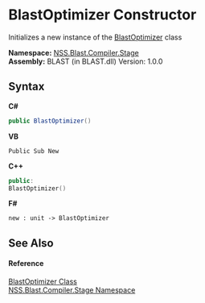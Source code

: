 # BlastOptimizer Constructor 
 

Initializes a new instance of the <a href="a5f85e36-cfea-439a-aec7-821e010e98c0.md">BlastOptimizer</a> class

**Namespace:**&nbsp;<a href="f44e629d-16ad-ce78-c6d1-bb239589698b.md">NSS.Blast.Compiler.Stage</a><br />**Assembly:**&nbsp;BLAST (in BLAST.dll) Version: 1.0.0

## Syntax

**C#**<br />
``` C#
public BlastOptimizer()
```

**VB**<br />
``` VB
Public Sub New
```

**C++**<br />
``` C++
public:
BlastOptimizer()
```

**F#**<br />
``` F#
new : unit -> BlastOptimizer
```


## See Also


#### Reference
<a href="a5f85e36-cfea-439a-aec7-821e010e98c0.md">BlastOptimizer Class</a><br /><a href="f44e629d-16ad-ce78-c6d1-bb239589698b.md">NSS.Blast.Compiler.Stage Namespace</a><br />